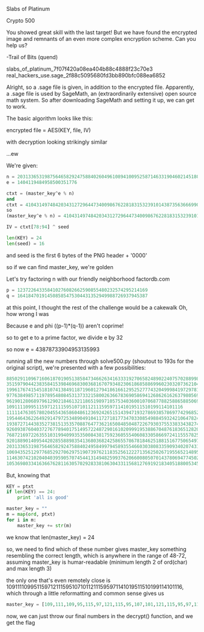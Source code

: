 Slabs of Platinum

Crypto 500

You showed great skill with the last target! But we have found the encrypted image and remnants of an even more complex encryption scheme.
Can you help us?

-Trail of Bits (quend)

slabs_of_platinum_7f07f420a08ea404b88c4888f23c70e3
real_hackers_use.sage_2f88c5095680fd3bb890bfc088ea6852


Alright, so a .sage file is given, in addition to the encrypted file. Apparently, a .sage file is used by SageMath, an (extraordinarily extensive) open source math system.
So after downloading SageMath and setting it up, we can get to work.


The basic algorithm looks like this:

encrypted file = AES(KEY, file, IV)

with decryption looking strikingly similar

...ew

We're given:
```python
n = 20313365319875646582924758840260496108941009525871463319046021451803402705157052789599990588403L
e = 1404119484958500351776

ctxt = (master_key^e % n)
and
ctxt = 4104314974842034312729644734009867622818315323910143873563666990448837112322264379294617825939
so
(master_key^e % n) = 4104314974842034312729644734009867622818315323910143873563666990448837112322264379294617825939

IV = ctxt[78:94] ^ seed

len(KEY) = 24
len(seed) = 16
```
and seed is the first 6 bytes of the PNG header + '0000'


so if we can find master_key, we're golden

Let's try factoring n with our friendly neighborhood factordb.com
```python
p = 123722643358410276082662590855480232574295214169
q = 164184701914508585475304431352949988726937945387
```
at this point, I thought the rest of the challenge would be a cakewalk
Oh, how wrong I was

Because e and phi ((p-1)*(q-1)) aren't coprime!

so to get e to a prime factor, we divide e by 32

so now e = 43878733904953135993

running all the new numbers through solve500.py (shoutout to 193s for the original script), we're presented with a few possibilities:
```python
8850291109671606187019051385847346626341633319270658248902240757028899879368625867493699093050
351597904423835841539846968300368167079348230618685886996023032073621044810985513589420381173
19961767415451810741384911871960127941861661295252777432049998419729781660346067276010570207230
9776384985711978954808453137332158002636678369058694126862616263798056939149371313547555838549
9619012806897961290218461321186519897105753403600107068778825886588506991961420215788513671918
10911110995115971211159510710112111595971141019511510199114101116
11111476305780204554365860486123692426515143947193278693857869774296852921996952918715985215296
19544643622649291479725348904910411727181773470330854988459324210647824451544746931106061908419
19387271443835273815135357088764773621650848504872267930375533833438274504356795833347019741788
926093876040372767789401751495722487290161020999195388670487618365128200800256956252970846615
768721697226355103199409935350084381759236055540608330586697241155578253612305858493928679984
9201889014095442028558898354136803682425865578678184625188151677506549783160099870884005373107
20313365319875646582924758840249584997945893554660303808335909340207431564137541279400876487287
10694352512977685292706297519073976211835256122271356250267195565214895713195632573811476916485
11463074210204040395905707454413149482599376206600805070143780694774502825788426922106291495353
10536980334163667628116305702928338106304331156812769192183405188005345766007681476052434749854
```
But, knowing that
```python
KEY = ptxt
if len(KEY) == 24:
    print 'all is good'

master_key = ""
m = map(ord, ptxt)
for i in m:
	master_key += str(m)
```
we know that len(master_key) = 24

so, we need to find which of these number gives master_key something resembling the correct length, which is anywhere in the range of 48-72, assuming master_key is humar-readable (minimum length 2 of ord(char) and max length 3)

the only one that's even remotely close is 10911110995115971211159510710112111595971141019511510199114101116,
which through a little reformatting and common sense gives us
```python
master_key = [109,111,109,95,115,97,121,115,95,107,101,121,115,95,97,114,101,95,115,101,99,114,101,116]
```
now, we can just throw our final numbers in the decrypt() function, and we get the flag

